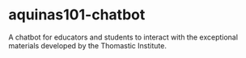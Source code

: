 # aquinas101-chatbot
A chatbot for educators and students to interact with the exceptional materials developed by the Thomastic Institute.
